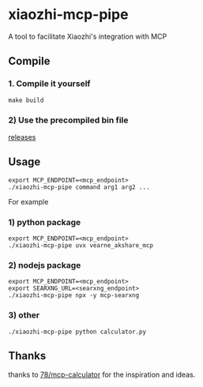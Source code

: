 # xiaozhi-mcp-pipe
A tool to facilitate Xiaozhi's integration with MCP


## Compile
### 1. Compile it yourself
```
make build
```
### 2) Use the precompiled bin file


[releases](https://github.com/vearne/xiaozhi-mcp-pipe/releases)

## Usage
```
export MCP_ENDPOINT=<mcp_endpoint>
./xiaozhi-mcp-pipe command arg1 arg2 ...
```
For example
### 1) python package
```
export MCP_ENDPOINT=<mcp_endpoint>
./xiaozhi-mcp-pipe uvx vearne_akshare_mcp
```
### 2) nodejs package
```
export MCP_ENDPOINT=<mcp_endpoint>
export SEARXNG_URL=<searxng_endpoint>
./xiaozhi-mcp-pipe npx -y mcp-searxng
```
### 3) other 
```
./xiaozhi-mcp-pipe python calculator.py
```

## Thanks
thanks to [78/mcp-calculator](https://github.com/78/mcp-calculator) for the inspiration and ideas.
